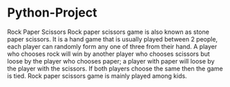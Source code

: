 # Python-Project
Rock Paper Scissors 
Rock paper scissors game is also known as stone paper scissors. It is a hand game that is usually played between 2 people, each player can randomly form any one of three from their hand. A player who chooses rock will win by another player who chooses scissors but loose by the player who chooses paper; a player with paper will loose by the player with the scissors. If both players choose the same then the game is tied. Rock paper scissors game is mainly played among kids.

